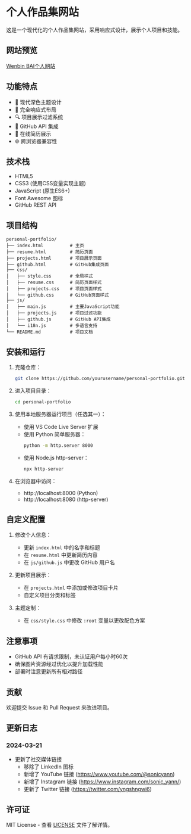 # 个人作品集网站

这是一个现代化的个人作品集网站，采用响应式设计，展示个人项目和技能。

## 网站预览

[Wenbin BAI个人网站](https://wenbinbai.github.io/bwb-resume/index.html)

## 功能特点

- 🎨 现代深色主题设计
- 📱 完全响应式布局
- 🔍 项目展示过滤系统
- 🔄 GitHub API 集成
- 📄 在线简历展示
- 🌐 跨浏览器兼容性

## 技术栈

- HTML5
- CSS3 (使用CSS变量实现主题)
- JavaScript (原生ES6+)
- Font Awesome 图标
- GitHub REST API

## 项目结构

```
personal-portfolio/
├── index.html          # 主页
├── resume.html         # 简历页面
├── projects.html       # 项目展示页面
├── github.html         # GitHub集成页面
├── css/
│   ├── style.css       # 全局样式
│   ├── resume.css      # 简历页面样式
│   ├── projects.css    # 项目页面样式
│   └── github.css      # GitHub页面样式
├── js/
│   ├── main.js         # 主要JavaScript功能
│   ├── projects.js     # 项目过滤功能
│   ├── github.js       # GitHub API集成
│   └── i18n.js         # 多语言支持
└── README.md           # 项目文档
```

## 安装和运行

1. 克隆仓库：

   ```bash
   git clone https://github.com/yourusername/personal-portfolio.git
   ```

2. 进入项目目录：

   ```bash
   cd personal-portfolio
   ```

3. 使用本地服务器运行项目（任选其一）：
   - 使用 VS Code Live Server 扩展
   - 使用 Python 简单服务器：
     ```bash
     python -m http.server 8000
     ```
   - 使用 Node.js http-server：
     ```bash
     npx http-server
     ```

4. 在浏览器中访问：
   - http://localhost:8000 (Python)
   - http://localhost:8080 (http-server)

## 自定义配置

1. 修改个人信息：
   - 更新 `index.html` 中的名字和标题
   - 在 `resume.html` 中更新简历内容
   - 在 `js/github.js` 中更改 GitHub 用户名

2. 更新项目展示：
   - 在 `projects.html` 中添加或修改项目卡片
   - 自定义项目分类和标签

3. 主题定制：
   - 在 `css/style.css` 中修改 `:root` 变量以更改配色方案

## 注意事项

- GitHub API 有请求限制，未认证用户每小时60次
- 确保图片资源经过优化以提升加载性能
- 部署时注意更新所有相对路径

## 贡献

欢迎提交 Issue 和 Pull Request 来改进项目。

## 更新日志

### 2024-03-21
- 更新了社交媒体链接
  - 移除了 LinkedIn 图标
  - 新增了 YouTube 链接 (https://www.youtube.com/@sonicyann)
  - 新增了 Instagram 链接 (https://www.instagram.com/sonic_yann/)
  - 更新了 Twitter 链接 (https://twitter.com/yngshngwi6)

## 许可证

MIT License - 查看 [LICENSE](LICENSE) 文件了解详情。
